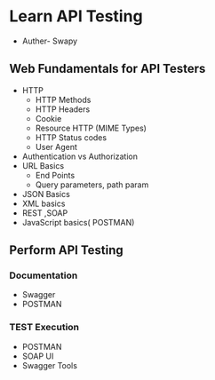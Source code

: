 # Learn API Testing
- Auther- Swapy

## Web Fundamentals for API Testers
- HTTP
  - HTTP Methods
  - HTTP Headers
  - Cookie
  - Resource HTTP (MIME Types)
  - HTTP Status codes
  - User Agent
- Authentication vs Authorization
- URL Basics
   - End Points
   - Query parameters, path param
- JSON Basics
- XML basics
- REST ,SOAP
- JavaScript basics( POSTMAN)

## Perform API Testing

### Documentation 
- Swagger
- POSTMAN
 
### TEST Execution
- POSTMAN
- SOAP UI
- Swagger Tools




